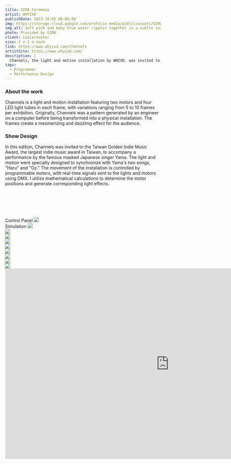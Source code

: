 ```yaml
---
title: GIMA Ceremony
artist: WHYIXD
publishDate: 2023-10-02 00:00:00
img: https://storage.cloud.google.com/profolio_media/public/assets/GIMA.jpg
img_alt: Soft pink and baby blue water ripples together in a subtle texture.
photo: Provided by GIMA
client: Coolermaster
size: 2 x 2 m each
link: https://www.whyixd.com/channels
artistSite: https://www.whyixd.com/
description: |
  Channels, the light and motion installation by WHIXD, was invited to the Golden Indie Music Award to perform with the famous Japanese singer Yama.
tags:
  - Programmer
  - Performance Design
---
```


<style>
     .embed-container {
      --video--width: 1084;
      --video--height: 666;

      position: relative;
      padding-bottom: calc(var(--video--height) / var(--video--width) * 100%); /* 41.66666667% */
      overflow: hidden;
      max-width: 100%;
      background: black;
    }

    .embed-container iframe,
    .embed-container object,
    .embed-container embed {
      position: absolute;
      top: 0;
      left: 0;
      width: 100%;
      height: 100%;
    }
  </style>

### About the work

Channels is a light and motion installation featuring two motors and four LED light tubes in each frame, with variations ranging from 5 to 10 frames per exhibition. Originally, Channels was a pattern generated by an engineer on a computer before being transformed into a physical installation. The frames create a mesmerizing and dazzling effect for the audience.

### Show Design

In this edition, Channels was invited to the Taiwan Golden Indie Music Award, the largest indie music award in Taiwan, to accompany a performance by the famous masked Japanese singer Yama. The light and motion were specially designed to synchronize with Yama's two songs, "Haru" and "Oz." The movement of the installation is controlled by programmable motors, with real-time signals sent to the lights and motors using DMX. I utilize mathematical calculations to determine the motor positions and generate corresponding light effects.

<div class="gallery" style=" margin-top:100px;">

<div class="height  withTitle">
<span class="imgTitle">Control Panel</span>
<img style=""src="https://storage.cloud.google.com/profolio_media/public/assets/GIMA/control.jpg">
</div>

<div class="width  withTitle">
<span class="imgTitle">Simulation</span>
<img style=""src="https://storage.cloud.google.com/profolio_media/public/assets/GIMA/simu.jpg">
</div>

<div class="height ">
<span class="imgTitle"></span>
<img style=""src="https://storage.cloud.google.com/profolio_media/public/assets/GIMA/motion.gif">
</div>

<div class="height ">
<span class="imgTitle"></span>
<img style=""src="https://storage.cloud.google.com/profolio_media/public/assets/GIMA/p0.jpg">
</div>

<div class="height">
<span class="imgTitle"></span>
<img style=""src="https://storage.cloud.google.com/profolio_media/public/assets/GIMA/m1.gif">

</div>

<div class="" style="grid-column :span 3;">
<span class="imgTitle"></span>
<img src="https://storage.cloud.google.com/profolio_media/public/assets/GIMA/motionall.gif">

</div>

<div class="height  withTitle">
<img style=""src="https://storage.cloud.google.com/profolio_media/public/assets/GIMA/p1.jpg">
</div>
<div class="width " >
<img style=""src="https://storage.cloud.google.com/profolio_media/public/assets/GIMA/show4.jpg">
</div>

<div class="width " >
<img style=""src="https://storage.cloud.google.com/profolio_media/public/assets/GIMA/show3.jpg">
</div>

<div class="height  withTitle">
<img style=""src="https://storage.cloud.google.com/profolio_media/public/assets/GIMA/me.png">
</div>

</div>

<iframe width="1060" height="615" src="https://www.youtube.com/embed/CeZs0PS-ilg?si=gqQkq4o73gwxTlR2" title="YouTube video player" frameborder="0" allow="accelerometer; autoplay; clipboard-write; encrypted-media; gyroscope; picture-in-picture; web-share" referrerpolicy="strict-origin-when-cross-origin" allowfullscreen></iframe>
